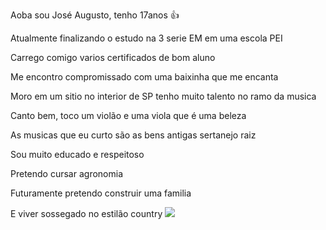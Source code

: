 Aoba sou José Augusto, tenho 17anos 👍

Atualmente finalizando o estudo na 3 serie EM em uma escola PEI

Carrego comigo varios certificados de bom aluno

Me encontro compromissado com uma baixinha que me encanta

Moro em um sitio no interior de SP tenho muito talento no ramo da musica

Canto bem, toco um violão e uma viola que é uma beleza

As musicas que eu curto são as bens antigas sertanejo raiz

Sou muito educado e respeitoso

Pretendo cursar agronomia

Futuramente pretendo construir uma familia

E viver sossegado no estilão country
![](https://media.tenor.com/_QlW-QAaXwIAAAAM/rodeo-yellowstone.gif)
